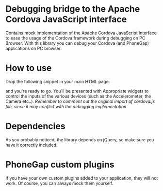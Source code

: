 Debugging bridge to the Apache Cordova JavaScript interface
===========================================================

Contains mock implementation of the Apache Cordova JavaScript interface to 
ease the usage of the Cordova framework during debugging on PC Browser.
With this library you can debug your Cordova (and PhoneGap) applications on 
PC browser.

How to use
===========

Drop the following snippet in your main HTML page:

   <link rel="stylesheet" href="lib/debug/css/dbg.css"/>
   <link rel="stylesheet" href="lib/debug/css/widget.css"/>
      
   <script type="text/javascript" src="http://ajax.googleapis.com/ajax/libs/jquery/1.8.0/jquery.min.js"></script>
   <script type="text/javascript" src="lib/debug/cordova-dbg.js"></script>

and you're ready to go. You'll be presented with Appropriate widgets to control
the inputs of the various devices (such as the Accelerometer, the Camera etc..).
*Remember to comment out the original import of cordova.js file, since it may
conflict with the debugging implementation*


Dependencies
============

As you probably noticed, the library depends on jQuery, so make sure you have it 
correctly included.

PhoneGap custom plugins
=======================

If you have your own custom plugins added to your application, they will not 
work. 
Of course, you can always mock them yourself.
